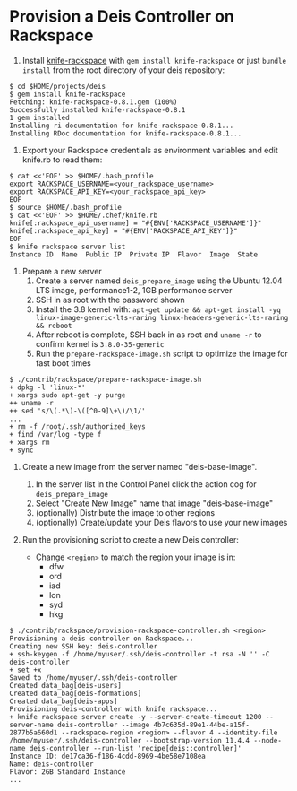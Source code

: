 Provision a Deis Controller on Rackspace
========================================

1. Install [knife-rackspace][kniferack] with `gem install knife-rackspace` or just `bundle install` from the root directory of your deis repository:
 ```console
$ cd $HOME/projects/deis
$ gem install knife-rackspace
Fetching: knife-rackspace-0.8.1.gem (100%)
Successfully installed knife-rackspace-0.8.1
1 gem installed
Installing ri documentation for knife-rackspace-0.8.1...
Installing RDoc documentation for knife-rackspace-0.8.1...
```

1. Export your Rackspace credentials as environment variables and edit knife.rb to read them:
 ```console
$ cat <<'EOF' >> $HOME/.bash_profile
export RACKSPACE_USERNAME=<your_rackspace_username>
export RACKSPACE_API_KEY=<your_rackspace_api_key>
EOF
$ source $HOME/.bash_profile
$ cat <<'EOF' >> $HOME/.chef/knife.rb
knife[:rackspace_api_username] = "#{ENV['RACKSPACE_USERNAME']}"
knife[:rackspace_api_key] = "#{ENV['RACKSPACE_API_KEY']}"
EOF
$ knife rackspace server list
Instance ID  Name  Public IP  Private IP  Flavor  Image  State
```

1. Prepare a new server
    1. Create a server named `deis_prepare_image` using the Ubuntu 12.04 LTS image, performance1-2, 1GB performance server
    1. SSH in as root with the password shown
    1. Install the 3.8 kernel with: ```apt-get update && apt-get install -yq linux-image-generic-lts-raring linux-headers-generic-lts-raring && reboot```
    1. After reboot is complete, SSH back in as root and `uname -r` to confirm kernel is `3.8.0-35-generic`
    1. Run the `prepare-rackspace-image.sh` script to optimize the image for fast boot times
 ```console
$ ./contrib/rackspace/prepare-rackspace-image.sh
+ dpkg -l 'linux-*'
+ xargs sudo apt-get -y purge
++ uname -r
++ sed 's/\(.*\)-\([^0-9]\+\)/\1/'
...
+ rm -f /root/.ssh/authorized_keys
+ find /var/log -type f
+ xargs rm
+ sync
```

1. Create a new image from the server named "deis-base-image".
    1. In the server list in the Control Panel click the action cog for `deis_prepare_image`        
    1. Select "Create New Image" name that image "deis-base-image"
    1. (optionally) Distribute the image to other regions
    1. (optionally) Create/update your Deis flavors to use your new images

1. Run the provisioning script to create a new Deis controller:
    * Change ```<region>``` to match the region your image is in:
        * dfw
        * ord
        * iad
        * lon
        * syd
        * hkg
```console
$ ./contrib/rackspace/provision-rackspace-controller.sh <region>
Provisioning a deis controller on Rackspace...
Creating new SSH key: deis-controller
+ ssh-keygen -f /home/myuser/.ssh/deis-controller -t rsa -N '' -C deis-controller
+ set +x
Saved to /home/myuser/.ssh/deis-controller
Created data_bag[deis-users]
Created data_bag[deis-formations]
Created data_bag[deis-apps]
Provisioning deis-controller with knife rackspace...
+ knife rackspace server create -y --server-create-timeout 1200 --server-name deis-controller --image 4b7c635d-89e1-44be-a15f-2877b5a660d1 --rackspace-region <region> --flavor 4 --identity-file /home/myuser/.ssh/deis-controller --bootstrap-version 11.4.4 --node-name deis-controller --run-list 'recipe[deis::controller]'
Instance ID: de17ca36-f186-4cdd-8969-4be58e7108ea
Name: deis-controller
Flavor: 2GB Standard Instance
...
```

[kniferack]: http://docs.opscode.com/plugin_knife_rackspace.html
